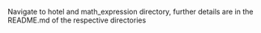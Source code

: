 Navigate to hotel and math_expression directory, further details are in the README.md of the respective directories